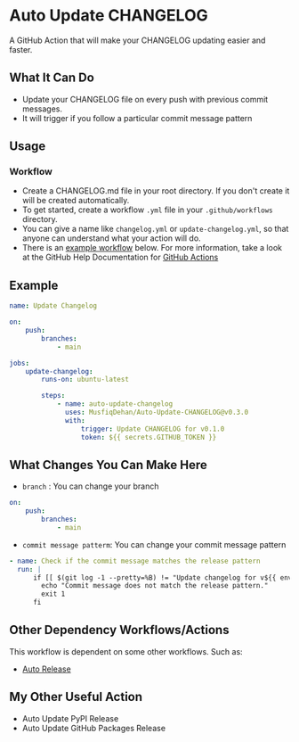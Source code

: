 # Auto Update CHANGELOG

A GitHub Action that will make your CHANGELOG updating easier and faster.

## What It Can Do

-   Update your CHANGELOG file on every push with previous commit messages.
-   It will trigger if you follow a particular commit message pattern

## Usage

### Workflow

-   Create a CHANGELOG.md file in your root directory. If you don't create it will be created automatically.
-   To get started, create a workflow `.yml` file in your `.github/workflows` directory.
-   You can give a name like `changelog.yml` or `update-changelog.yml`, so that anyone can understand what your action will do.
-   There is an [example workflow](##example) below. For more information, take a look at the GitHub Help Documentation for [GitHub Actions](https://github.com/features/actions)

## Example

```yml
name: Update Changelog

on:
    push:
        branches:
            - main

jobs:
    update-changelog:
        runs-on: ubuntu-latest

        steps:
            - name: auto-update-changelog
              uses: MusfiqDehan/Auto-Update-CHANGELOG@v0.3.0
              with:
                  trigger: Update CHANGELOG for v0.1.0
                  token: ${{ secrets.GITHUB_TOKEN }}
```

## What Changes You Can Make Here

-   `branch` : You can change your branch

```yml
on:
    push:
        branches:
            - main
```

-   `commit message patterm`: You can change your commit message pattern

```yml
- name: Check if the commit message matches the release pattern
  run: |
      if [[ $(git log -1 --pretty=%B) != "Update changelog for v${{ env.version }}" ]]; then
        echo "Commit message does not match the release pattern."
        exit 1
      fi
```

## Other Dependency Workflows/Actions

This workflow is dependent on some other workflows. Such as:

-   [Auto Release](https://github.com/CupOfTea696/gh-action-auto-release)

## My Other Useful Action

-   Auto Update PyPI Release
-   Auto Update GitHub Packages Release
